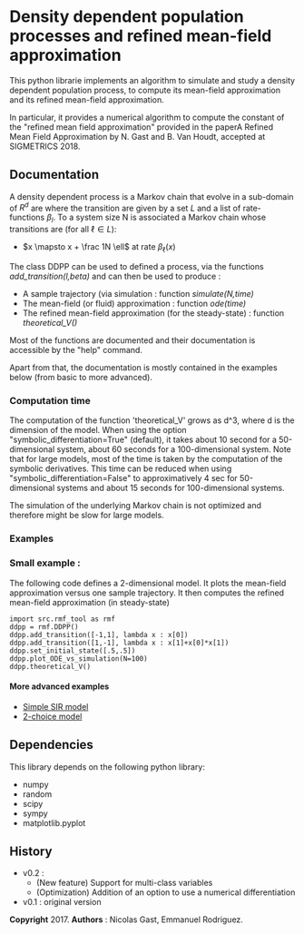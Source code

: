 # Density dependent population processes and refined mean-field approximation


This python librarie implements an algorithm to simulate and study a
density dependent population process, to compute its mean-field
approximation and its refined mean-field approximation.

In particular, it provides a numerical algorithm to compute the constant of the "refined mean field approximation" provided in the paperA Refined Mean Field Approximation [](https://hal.inria.fr/hal-01622054/document) by N. Gast and B. Van Houdt, accepted at SIGMETRICS 2018. 


## Documentation

A density dependent process is a Markov chain that evolve in a sub-domain of $R^d$ are where the transition are given by a set $L$ and a list of rate-functions $\beta_l$. To a system size N is associated a Markov chain whose transitions are (for all $\ell\in L$):

* $x \mapsto x + \frac 1N \ell$ at rate $\beta_\ell(x)$

The class DDPP can be used to defined a process, via the functions *add_transition(l,beta)* and can then be used to produce :

* A sample trajectory (via simulation : function *simulate(N,time)*
* The mean-field (or fluid) approximation : function *ode(time)*
* The refined mean-field approximation (for the steady-state) : function *theoretical_V()*

Most of the functions are documented and their documentation is
accessible by the "help" command.

Apart from that, the documentation is mostly contained in the examples
below (from basic to more advanced). 

### Computation time

The computation of the function 'theoretical_V' grows as d^3, where d is the dimension of the model. When using the option "symbolic_differentiation=True" (default), it takes about 10 second for a 50-dimensional system, about 60 seconds for a 100-dimensional system. Note that for large models, most of the time is taken by the computation of the symbolic derivatives. This time can be reduced when using "symbolic_differentiation=False" to approximatively 4 sec for 50-dimensional systems and about 15 seconds for 100-dimensional systems. 

The simulation of the underlying Markov chain is not optimized and therefore might be slow for large models. 

### Examples

### Small example :
The following code defines a 2-dimensional model. It plots the mean-field approximation versus one sample trajectory. It then computes the refined mean-field approximation (in steady-state)

```
import src.rmf_tool as rmf
ddpp = rmf.DDPP()
ddpp.add_transition([-1,1], lambda x : x[0])
ddpp.add_transition([1,-1], lambda x : x[1]+x[0]*x[1])
ddpp.set_initial_state([.5,.5])
ddpp.plot_ODE_vs_simulation(N=100)
ddpp.theoretical_V()
```

#### More advanced examples

* [Simple SIR model](BasicExample_SIR.ipynb)
* [2-choice model](Example_2choice.ipynb) 

## Dependencies

This library depends on the following python library:

* numpy
* random
* scipy
* sympy 
* matplotlib.pyplot

## History

* v0.2 :
  - (New feature) Support for multi-class variables
  - (Optimization) Addition of an option to use a numerical differentiation
* v0.1 : original version 

**Copyright** 2017. **Authors** : Nicolas Gast, Emmanuel Rodriguez.
